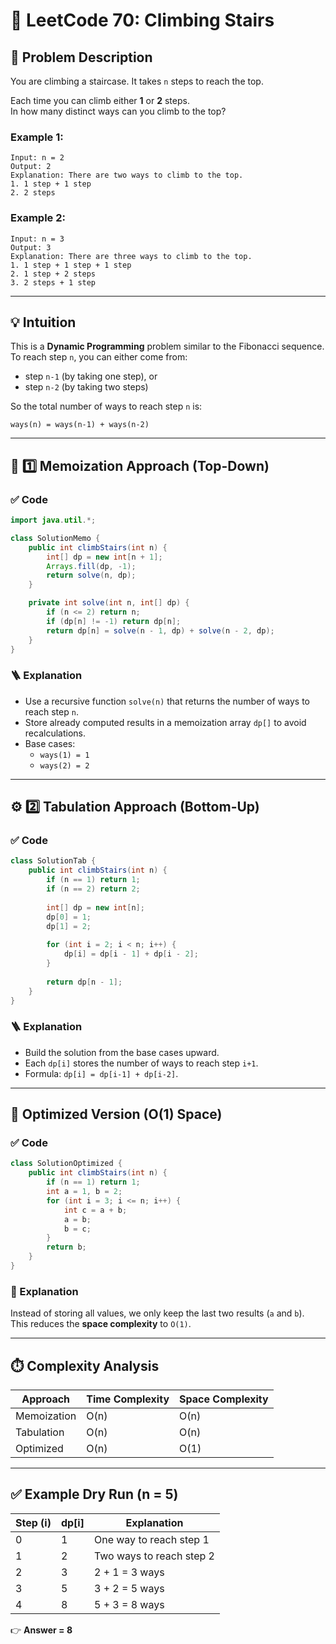 # 🧩 LeetCode 70: Climbing Stairs

## 📘 Problem Description

You are climbing a staircase. It takes `n` steps to reach the top.

Each time you can climb either **1** or **2** steps.  
In how many distinct ways can you climb to the top?

### Example 1:
```
Input: n = 2
Output: 2
Explanation: There are two ways to climb to the top.
1. 1 step + 1 step
2. 2 steps
```

### Example 2:
```
Input: n = 3
Output: 3
Explanation: There are three ways to climb to the top.
1. 1 step + 1 step + 1 step
2. 1 step + 2 steps
3. 2 steps + 1 step
```

---

## 💡 Intuition

This is a **Dynamic Programming** problem similar to the Fibonacci sequence.  
To reach step `n`, you can either come from:

- step `n-1` (by taking one step), or  
- step `n-2` (by taking two steps)

So the total number of ways to reach step `n` is:
```
ways(n) = ways(n-1) + ways(n-2)
```

---

## 🧠 1️⃣ Memoization Approach (Top-Down)

### ✅ Code

```java
import java.util.*;

class SolutionMemo {
    public int climbStairs(int n) {
        int[] dp = new int[n + 1];
        Arrays.fill(dp, -1);
        return solve(n, dp);
    }

    private int solve(int n, int[] dp) {
        if (n <= 2) return n;
        if (dp[n] != -1) return dp[n];
        return dp[n] = solve(n - 1, dp) + solve(n - 2, dp);
    }
}
```

### 🪜 Explanation

- Use a recursive function `solve(n)` that returns the number of ways to reach step `n`.
- Store already computed results in a memoization array `dp[]` to avoid recalculations.
- Base cases:
  - `ways(1) = 1`
  - `ways(2) = 2`

---

## ⚙️ 2️⃣ Tabulation Approach (Bottom-Up)

### ✅ Code

```java
class SolutionTab {
    public int climbStairs(int n) {
        if (n == 1) return 1;
        if (n == 2) return 2;
        
        int[] dp = new int[n];
        dp[0] = 1;
        dp[1] = 2;
        
        for (int i = 2; i < n; i++) {
            dp[i] = dp[i - 1] + dp[i - 2];
        }
        
        return dp[n - 1];
    }
}
```

### 🪜 Explanation

- Build the solution from the base cases upward.
- Each `dp[i]` stores the number of ways to reach step `i+1`.
- Formula: `dp[i] = dp[i-1] + dp[i-2]`.

---

## 🔁 Optimized Version (O(1) Space)

### ✅ Code

```java
class SolutionOptimized {
    public int climbStairs(int n) {
        if (n == 1) return 1;
        int a = 1, b = 2;
        for (int i = 3; i <= n; i++) {
            int c = a + b;
            a = b;
            b = c;
        }
        return b;
    }
}
```

### 💬 Explanation

Instead of storing all values, we only keep the last two results (`a` and `b`).  
This reduces the **space complexity** to `O(1)`.

---

## ⏱️ Complexity Analysis

| Approach | Time Complexity | Space Complexity |
|-----------|----------------|------------------|
| Memoization | O(n) | O(n) |
| Tabulation | O(n) | O(n) |
| Optimized | O(n) | O(1) |

---

## ✅ Example Dry Run (n = 5)

| Step (i) | dp[i] | Explanation |
|-----------|-------|--------------|
| 0 | 1 | One way to reach step 1 |
| 1 | 2 | Two ways to reach step 2 |
| 2 | 3 | 2 + 1 = 3 ways |
| 3 | 5 | 3 + 2 = 5 ways |
| 4 | 8 | 5 + 3 = 8 ways |

👉 **Answer = 8**
